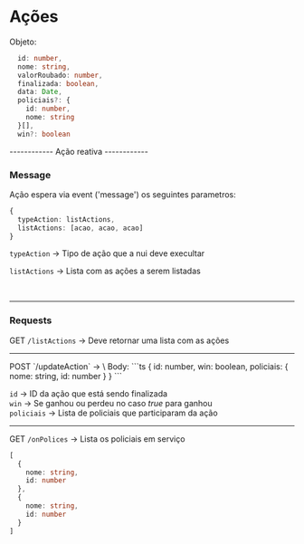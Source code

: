 # Ações

Objeto: 
```typescript
  id: number,
  nome: string,
  valorRoubado: number,
  finalizada: boolean,
  data: Date,
  policiais?: {
    id: number,
    nome: string
  }[],
  win?: boolean
```


\------------ Ação reativa \------------


### Message

Ação espera via event ('message') os seguintes parametros: 
```ts
{
  typeAction: listActions,
  listActions: [acao, acao, acao]
}
```
`typeAction` ->  Tipo de ação que a nui deve execultar

`listActions` -> Lista com as ações a serem listadas

<br>

<hr>

### Requests

GET `/listActions` -> Deve retornar uma lista com as ações
<hr>
POST `/updateAction` -> \
Body:
```ts
{
  id: number,
  win: boolean,
  policiais: {
    nome: string,
    id: number
  }
}
```

`id` -> ID da ação que está sendo finalizada \
`win` -> Se ganhou ou perdeu no caso *_true_* para ganhou \
`policiais` -> Lista de policiais que participaram da ação

<hr>

GET `/onPolices` -> Lista os policiais em serviço
```ts
[
  {
    nome: string,
    id: number
  },
  {
    nome: string,
    id: number
  }
]
```
